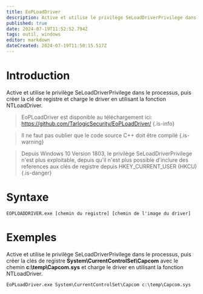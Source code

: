 ```yaml
---
title: EoPLoadDriver
description: Active et utilise le privilège SeLoadDriverPrivilege dans le processus, puis créer les clés de registre et charge le driver en utilisant la fonction NTLoadDriver.
published: true
date: 2024-07-19T11:52:52.794Z
tags: outil, windows
editor: markdown
dateCreated: 2024-07-19T11:50:15.517Z
---
```


# Introduction

Active et utilise le privilège SeLoadDriverPrivilege dans le processus, puis créer la clé de registre et charge le driver en utilisant la fonction NTLoadDriver.

> EoPLoadDriver est disponible au téléchargement ici: https://github.com/TarlogicSecurity/EoPLoadDriver/
> {.is-info}

> Il ne faut pas oublier que le code source C++ doit être compilé
> {.is-warning}

> Depuis Windows 10 Version 1803, le privilège SeLoadDriverPrivilege n'est plus exploitable, depuis qu'il n'est plus possible d'inclure des references aux clés de registre depuis HKEY_CURRENT_USER (HKCU)
> {.is-danger}

# Syntaxe

`EOPLOADDRIVER.exe [chemin du registre] [chemin de l'image du driver]`

# Exemples

Active et utilise le privilège SeLoadDriverPrivilege dans le processus, puis créer la clés de registre **System\CurrentControlSet\Capcom** avec le chemin **c:\temp\Capcom.sys** et charge le driver en utilisant la fonction NTLoadDriver.

`EoPLoadDriver.exe System\CurrentControlSet\Capcom c:\temp\Capcom.sys`

